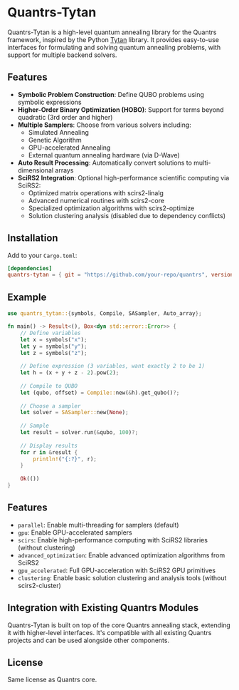 # Quantrs-Tytan

Quantrs-Tytan is a high-level quantum annealing library for the Quantrs framework, inspired by the Python [Tytan](https://github.com/tytansdk/tytan) library. It provides easy-to-use interfaces for formulating and solving quantum annealing problems, with support for multiple backend solvers.

## Features

- **Symbolic Problem Construction**: Define QUBO problems using symbolic expressions
- **Higher-Order Binary Optimization (HOBO)**: Support for terms beyond quadratic (3rd order and higher)
- **Multiple Samplers**: Choose from various solvers including:
  - Simulated Annealing
  - Genetic Algorithm
  - GPU-accelerated Annealing
  - External quantum annealing hardware (via D-Wave)
- **Auto Result Processing**: Automatically convert solutions to multi-dimensional arrays
- **SciRS2 Integration**: Optional high-performance scientific computing via SciRS2:
  - Optimized matrix operations with scirs2-linalg
  - Advanced numerical routines with scirs2-core
  - Specialized optimization algorithms with scirs2-optimize
  - Solution clustering analysis (disabled due to dependency conflicts)

## Installation

Add to your `Cargo.toml`:

```toml
[dependencies]
quantrs-tytan = { git = "https://github.com/your-repo/quantrs", version = "0.1.0" }
```

## Example

```rust
use quantrs_tytan::{symbols, Compile, SASampler, Auto_array};

fn main() -> Result<(), Box<dyn std::error::Error>> {
    // Define variables
    let x = symbols("x");
    let y = symbols("y");
    let z = symbols("z");
    
    // Define expression (3 variables, want exactly 2 to be 1)
    let h = (x + y + z - 2).pow(2);
    
    // Compile to QUBO
    let (qubo, offset) = Compile::new(&h).get_qubo()?;
    
    // Choose a sampler
    let solver = SASampler::new(None);
    
    // Sample
    let result = solver.run(&qubo, 100)?;
    
    // Display results
    for r in &result {
        println!("{:?}", r);
    }
    
    Ok(())
}
```

## Features

- `parallel`: Enable multi-threading for samplers (default)
- `gpu`: Enable GPU-accelerated samplers
- `scirs`: Enable high-performance computing with SciRS2 libraries (without clustering)
- `advanced_optimization`: Enable advanced optimization algorithms from SciRS2
- `gpu_accelerated`: Full GPU-acceleration with SciRS2 GPU primitives
- `clustering`: Enable basic solution clustering and analysis tools (without scirs2-cluster)

## Integration with Existing Quantrs Modules

Quantrs-Tytan is built on top of the core Quantrs annealing stack, extending it with higher-level interfaces. It's compatible with all existing Quantrs projects and can be used alongside other components.

## License

Same license as Quantrs core.